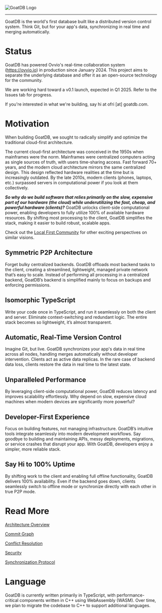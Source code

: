 <picture>
  <source media="(prefers-color-scheme: dark)" srcset="https://github.com/user-attachments/assets/4975e49c-e73c-435e-8e10-97adc2c0aaeb">
  <source media="(prefers-color-scheme: light)" srcset="https://github.com/user-attachments/assets/270caf47-3ed8-49d4-b3b9-74a51bd2d6c0">
  <img alt="GoatDB Logo" src="https://github.com/user-attachments/assets/270caf47-3ed8-49d4-b3b9-74a51bd2d6c0">
</picture>

---

GoatDB is the world's first database built like a distributed version control system. Think Git, but for your app's data, synchronizing in real time and merging automatically.

# Status

GoatDB has powered Ovvio's real-time collaboration system (https://ovvio.io) in production since January 2024. This project aims to separate the underlying database and offer it as an open-source technology for the community.

We are working hard toward a v0.1 launch, expected in Q1 2025. Refer to the Issues tab for progress.

If you're interested in what we're building, say hi at ofri [at] goatdb.com.

# Motivation

When building GoatDB, we sought to radically simplify and optimize the traditional cloud-first architecture.

The current cloud-first architecture was conceived in the 1950s when mainframes were the norm. Mainframes were centralized computers acting as single sources of truth, with users time-sharing access. Fast forward 70+ years, and the modern cloud architecture mirrors the same centralized design. This design reflected hardware realities at the time but is increasingly outdated. By the late 2010s, modern clients (phones, laptops, etc.) surpassed servers in computational power if you look at them collectively.

**_So why do we build software that relies primarily on the slow, expensive part of our hardware (the cloud) while underutilizing the fast, cheap, and powerful hardware (clients)?_** GoatDB unlocks client-side computational power, enabling developers to fully utilize 100% of available hardware resources. By shifting most processing to the client, GoatDB simplifies the stack, making it easier to build robust, scalable apps.

Check out the [Local First Community](https://localfirstweb.dev/) for other exciting perspectives on similar visions.

## Symmetric P2P Architecture

Forget bulky centralized backends. GoatDB offloads most backend tasks to the client, creating a streamlined, lightweight, managed private network that’s easy to scale. Instead of performing all processing in a centralized backend, GoatDB’s backend is simplified mainly to focus on backups and enforcing permissions.

## Isomorphic TypeScript

Write your code once in TypeScript, and run it seamlessly on both the client and server. Eliminate context-switching and redundant logic. The entire stack becomes so lightweight, it’s almost transparent.

## Automatic, Real-Time Version Control

Imagine Git, but live. GoatDB synchronizes your app's data in real time across all nodes, handling merges automatically without developer intervention. Clients act as active data replicas. In the rare case of backend data loss, clients restore the data in real time to the latest state.

## Unparalleled Performance

By leveraging client-side computational power, GoatDB reduces latency and improves scalability effortlessly. Why depend on slow, expensive cloud machines when modern devices are significantly more powerful?

## Developer-First Experience

Focus on building features, not managing infrastructure. GoatDB’s intuitive tools integrate seamlessly into modern development workflows. Say goodbye to building and maintaining APIs, messy deployments, migrations, or service crashes that disrupt your app. With GoatDB, developers enjoy a simpler, more reliable stack.

## Say Hi to 100% Uptime

By shifting work to the client and enabling full offline functionality, GoatDB delivers 100% availability. Even if the backend goes down, clients seamlessly switch to offline mode or synchronize directly with each other in true P2P mode.

# Read More

[Architecture Overview](/docs/architecture.md)

[Commit Graph](docs/commit-graph.md)

[Conflict Resolution](/docs/conflict-resolution.md)

[Security](/docs/security.md)

[Synchronization Protocol](/docs/sync.md)

# Language

GoatDB is currently written primarily in TypeScript, with performance-critical components written in C++ using WebAssembly (WASM). Over time, we plan to migrate the codebase to C++ to support additional languages.
